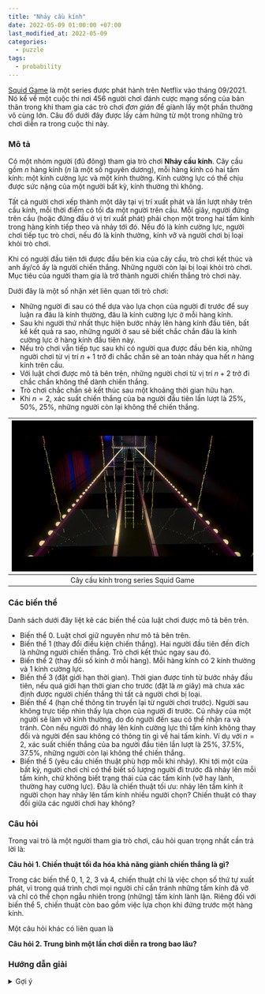 ```yaml
---
title: "Nhảy cầu kính"
date: 2022-05-09 01:00:00 +07:00
last_modified_at: 2022-05-09
categories:
  - puzzle
tags:
  - probability
---
```


[Squid Game](https://en.wikipedia.org/wiki/Squid_Game) là một series được phát hành trên Netflix vào tháng 09/2021. Nó kể về một cuộc thi nơi 456 người chơi đánh cược mạng sống của bản thân trong khi tham gia các trò chơi _đơn giản_ để giành lấy một phần thưởng vô cùng lớn. Câu đố dưới đây được lấy cảm hứng từ một trong những trò chơi diễn ra trong cuộc thi này.

### Mô tả

Có một nhóm người (đủ đông) tham gia trò chơi **Nhảy cầu kính**. Cây cầu gồm $n$ hàng kính ($n$ là một số nguyên dương), mỗi hàng kính có hai tấm kính: một kính cường lực và một kính thường. Kính cường lực có thể chịu được sức nặng của một người bất kỳ, kính thường thì không.

Tất cả người chơi xếp thành một dãy tại vị trí xuất phát và lần lượt nhảy trên cầu kính, mỗi thời điểm có tối đa một người trên cầu. Mỗi giây, người đứng trên cầu (hoặc đứng đầu ở vị trí xuất phát) phải chọn một trong hai tấm kính trong hàng kính tiếp theo và nhảy tới đó. Nếu đó là kính cường lực, người chơi tiếp tục trò chơi, nếu đó là kính thường, kính vỡ và người chơi bị loại khỏi trò chơi.

Khi có người đầu tiên tới được đầu bên kia của cây cầu, trò chơi kết thúc và anh ấy/cô ấy là người chiến thắng. Những người còn lại bị loại khỏi trò chơi. Mục tiêu của người tham gia là trở thành người chiến thắng trò chơi này.

Dưới đây là một số nhận xét liên quan tới trò chơi:
- Những người đi sau có thể dựa vào lựa chọn của người đi trước để suy luận ra đâu là kính thường, đâu là kính cường lực ở mỗi hàng kính.
- Sau khi người thứ nhất thực hiện bước nhảy lên hàng kính đầu tiên, bất kể kết quả ra sao, những người ở sau sẽ biết chắc chắn đâu là kính cường lực ở hàng kính đầu tiên này.
- Nếu trò chơi vẫn tiếp tục sau khi có người qua được đầu bên kia, những người chơi từ vị trí $n+1$ trở đi chắc chắn sẽ an toàn nhảy qua hết $n$ hàng kính trên cầu.
- Với luật chơi được mô tả bên trên, những người chơi từ vị trí $n+2$ trở đi chắc chắn không thể dành chiến thắng.
- Trò chơi chắc chắn sẽ kết thúc sau một khoảng thời gian hữu hạn.
- Khi $n = 2$, xác suất chiến thắng của ba người đầu tiên lần lượt là $25\%$, $50\%$, $25\%$, những người còn lại không thể chiến thắng.

| ![](/assets/images/SquidGameGlassBridge.png) |
|:---:|
| Cây cầu kính trong series Squid Game |


### Các biến thể
Danh sách dưới đây liệt kê các biến thể của luật chơi được mô tả bên trên.
- Biến thể 0. Luật chơi giữ nguyên như mô tả bên trên.
- Biến thể 1 (thay đổi điều kiện chiến thắng). Hai người đầu tiên đến đích là những người chiến thắng. Trò chơi kết thúc ngay sau đó.
- Biến thể 2 (thay đổi số kính ở mỗi hàng). Mỗi hàng kính có 2 kính thường và 1 kính cường lực.
- Biến thể 3 (đặt giới hạn thời gian). Thời gian được tính từ bước nhảy đầu tiên, nếu quá giới hạn thời gian cho trước (đặt là $m$ giây) mà chưa xác định được người chiến thắng thì tất cả người chơi bị loại.
- Biến thể 4 (hạn chế thông tin truyền lại từ người chơi trước). Người sau không trực tiếp nhìn thấy lựa chọn của người đi trước. Cú nhảy của một người sẽ làm vỡ kính thường, do đó người đến sau có thể nhận ra và tránh. Còn nếu người đó nhảy lên kính cường lực thì tấm kính không thay đổi và người đến sau không có thông tin gì về hai tấm kính. Ví dụ với $n = 2$, xác suất chiến thắng của ba người đầu tiên lần lượt là $25\%$, $37.5\%$, $37.5\%$, những người còn lại không thể chiến thắng.
- Biến thể 5 (yêu cầu chiến thuật phù hợp mỗi khi nhảy). Khi tới một cửa bất kỳ, người chơi chỉ có thể biết số lượng người đi trước đã nhảy lên mỗi tấm kính, chứ không biết trạng thái của các tấm kính (vỡ hay lành, thường hay cường lực). Đâu là chiến thuật tối ưu: nhảy lên tấm kính ít người chọn hay nhảy lên tấm kính nhiều người chọn? Chiến thuật có thay đổi giữa các người chơi hay không?


### Câu hỏi
Trong vai trò là một người tham gia trò chơi, câu hỏi quan trọng nhất cần trả lời là:

**Câu hỏi 1. Chiến thuật tối đa hóa khả năng giành chiến thắng là gì?**

Trong các biến thể 0, 1, 2, 3 và 4, chiến thuật chỉ là việc chọn số thứ tự xuất phát, vì trong quá trình chơi mọi người chỉ cần tránh những tấm kính đã vỡ và chỉ có thể chọn ngẫu nhiên trong (những) tấm kính lành lặn. Riêng đối với biến thể 5, chiến thuật còn bao gồm việc lựa chọn khi đứng trước một hàng kính.

Một câu hỏi khác có liên quan là

**Câu hỏi 2. Trung bình một lần chơi diễn ra trong bao lâu?**


### Hướng dẫn giải

<details>
<summary>Gợi ý</summary>

Xét bài toán gốc với cây cầu gồm $n$ hàng kính, sử dụng phương pháp đệ quy để chỉ ra chỉ có $n+1$ người đầu tiên có cơ hội giành chiến thắng với xác suất là giá trị chuẩn hóa của dòng thứ $n+1$ trong tam giác Pascal.
</details>
